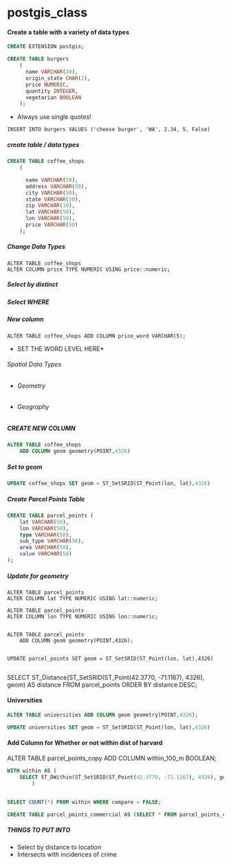 # postgis_class


#### Create a table with a variety of data types

```SQL
CREATE EXTENSION postgis;
```


```SQL
CREATE TABLE burgers
	(
	  name VARCHAR(20),
	  origin_state CHAR(2),
	  price NUMERIC,
	  quantity INTEGER,
	  vegetarian BOOLEAN
	);

```

* Always use single quotes!

```INSERT INTO burgers VALUES ('cheese burger', 'WA', 2.34, 5, False)```





##### create table / data types

```SQL
CREATE TABLE coffee_shops
	(

	  name VARCHAR(50),
	  address VARCHAR(50),
	  city VARCHAR(50),
	  state VARCHAR(50),
	  zip VARCHAR(10),
	  lat VARCHAR(50),
	  lon VARCHAR(50),
	  price VARCHAR(50)
	);

```

##### Change Data Types

```
ALTER TABLE coffee_shops 
ALTER COLUMN price TYPE NUMERIC USING price::numeric;
```

##### Select by distinct 

##### Select WHERE

##### New column

`ALTER TABLE coffee_shops ADD COLUMN price_word VARCHAR(5);`
* SET THE WORD LEVEL HERE*


###### Spatial Data Types

* ###### Geometry 
* ###### Geography


##### CREATE NEW COLUMN
```SQL
ALTER TABLE coffee_shops
	ADD COLUMN geom geometry(POINT,4326)
```

##### Set to geom

```SQL
UPDATE coffee_shops SET geom = ST_SetSRID(ST_Point(lon, lat),4326)
```
##### Create Parcel Points Table


```SQL
CREATE TABLE parcel_points (
	lat VARCHAR(50),
	lon VARCHAR(50),
	type VARCHAR(50),
	sub_type VARCHAR(50),
	area VARCHAR(50),
	value VARCHAR(50)
);
```


##### Update for geometry 
```
ALTER TABLE parcel_points 
ALTER COLUMN lat TYPE NUMERIC USING lat::numeric;

ALTER TABLE parcel_points 
ALTER COLUMN lon TYPE NUMERIC USING lon::numeric;


ALTER TABLE parcel_points
	ADD COLUMN geom geometry(POINT,4326);


UPDATE parcel_points SET geom = ST_SetSRID(ST_Point(lon, lat),4326)
	
```




SELECT ST_Distance(ST_SetSRID(ST_Point(42.3770, -71.1167), 4326), geom) AS distance FROM parcel_points ORDER BY distance DESC; 

#### Universities 
```SQL
ALTER TABLE universities ADD COLUMN geom geometry(POINT,4326);

UPDATE universities SET geom = ST_SetSRID(ST_Point(lon, lat),4326)
```
#### Add Column for Whether or not within dist of harvard

ALTER TABLE parcel_points_copy ADD COLUMN within_100_m BOOLEAN;


```SQL
WITH within AS (
	SELECT ST_DWithin(ST_SetSRID(ST_Point(42.3770, -71.1167), 4326), geom, ) AS compare FROM parcel_points_copy
		) 


SELECT COUNT(*) FROM within WHERE compare = FALSE;
```

```SQL
CREATE TABLE parcel_points_commercial AS (SELECT * FROM parcel_points_copy WHERE type = 'Commercial);
```



##### THINGS TO PUT INTO

* Select by distance to location
* Intersects with incidences of crime

